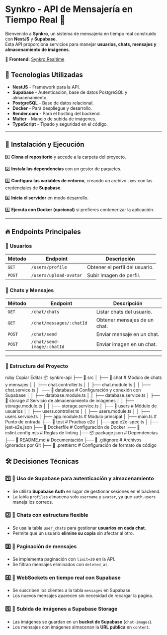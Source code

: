 # Synkro - API de Mensajería en Tiempo Real 🚀

Bienvenido a **Synkro**, un sistema de mensajería en tiempo real construido con **NestJS** y **Supabase**.  
Esta API proporciona servicios para manejar **usuarios, chats, mensajes y almacenamiento de imágenes**.  

🔗 **Frontend:** [Synkro Realtime](https://synkro-realtime.firebaseapp.com/login)  

## 📌 Tecnologías Utilizadas

- **NestJS** - Framework para la API.
- **Supabase** - Autenticación, base de datos PostgreSQL y almacenamiento.
- **PostgreSQL** - Base de datos relacional.
- **Docker** - Para despliegue y desarrollo.
- **Render.com** - Para el hosting del backend.
- **Multer** - Manejo de subida de imágenes.
- **TypeScript** - Tipado y seguridad en el código.

---

## 🚀 Instalación y Ejecución

1️⃣ **Clona el repositorio** y accede a la carpeta del proyecto.  

2️⃣ **Instala las dependencias** con un gestor de paquetes.  

3️⃣ **Configura las variables de entorno**, creando un archivo `.env` con las credenciales de **Supabase**.  

4️⃣ **Inicia el servidor** en modo desarrollo.  

5️⃣ **Ejecuta con Docker (opcional)** si prefieres contenerizar la aplicación.  

---

## 🔥 Endpoints Principales

### 📜 **Usuarios**
| Método | Endpoint              | Descripción                     |
|--------|------------------------|---------------------------------|
| `GET`  | `/users/profile`       | Obtener el perfil del usuario. |
| `POST` | `/users/upload-avatar` | Subir imagen de perfil. |

### 💬 **Chats y Mensajes**
| Método  | Endpoint                   | Descripción                         |
|---------|----------------------------|-------------------------------------|
| `GET`   | `/chat/chats`              | Listar chats del usuario.           |
| `GET`   | `/chat/messages/:chatId`   | Obtener mensajes de un chat.        |
| `POST`  | `/chat/send`               | Enviar mensaje en un chat.          |
| `POST`  | `/chat/send-image/:chatId` | Enviar imagen en un chat.           |

---
### 📂 Estructura del Proyecto
ruby
Copiar
Editar
📦 synkro-api
├── 📂 src
│   ├── 📂 chat           # Módulo de chats y mensajes
│   │   ├── chat.controller.ts
│   │   ├── chat.module.ts
│   │   ├── chat.service.ts
│   ├── 📂 database       # Configuración y conexión con Supabase
│   │   ├── database.module.ts
│   │   ├── database.service.ts
│   ├── 📂 storage        # Servicio de almacenamiento de imágenes
│   │   ├── storage.module.ts
│   │   ├── storage.service.ts
│   ├── 📂 users          # Módulo de usuarios
│   │   ├── users.controller.ts
│   │   ├── users.module.ts
│   │   ├── users.service.ts
│   ├── app.module.ts     # Módulo principal
│   ├── main.ts           # Punto de entrada
├── 📂 test               # Pruebas e2e
│   ├── app.e2e-spec.ts
│   ├── jest-e2e.json
├── 🐳 Dockerfile         # Configuración de Docker
├── 🔧 eslint.config.mjs  # Reglas de linting
├── 📦 package.json       # Dependencias
├── 📝 README.md          # Documentación
├── 📝 .gitignore         # Archivos ignorados por Git
├── 📝 .prettierrc        # Configuración de formato de código
## 🛠️ **Decisiones Técnicas**

### 1️⃣ 🔹 Uso de Supabase para autenticación y almacenamiento  
- Se utiliza **Supabase Auth** en lugar de gestionar sesiones en el backend.  
- La tabla `profiles` almacena solo `username` y `avatar`, ya que `auth.users` maneja los correos.  

### 2️⃣ 🔹 Chats con estructura flexible  
- Se usa la tabla `user_chats` para gestionar **usuarios en cada chat**.  
- Permite que un usuario **elimine su copia** sin afectar al otro.  

### 3️⃣ 🔹 Paginación de mensajes  
- Se implementa paginación con `limit=20` en la API.  
- Se filtran mensajes eliminados con `deleted_at`.  

### 4️⃣ 🔹 WebSockets en tiempo real con Supabase  
- Se suscriben los clientes a la tabla `messages` en Supabase.  
- Los nuevos mensajes aparecen sin necesidad de recargar la página.  

### 5️⃣ 🔹 Subida de imágenes a Supabase Storage  
- Las imágenes se guardan en un **bucket de Supabase** (`chat-images`).  
- Los mensajes con imágenes almacenan la **URL pública** en `content`.  
